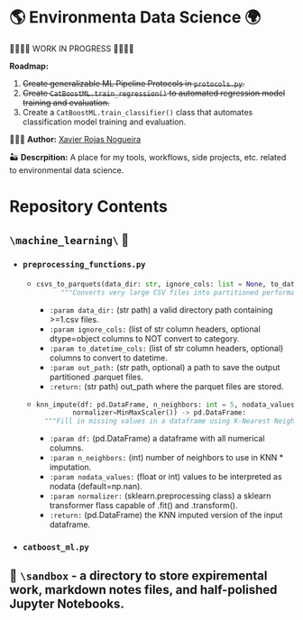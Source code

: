 🌎 Environmenta Data Science 🌍
==============================
🚧🚧🚧🚧 WORK IN PROGRESS 🚧🚧🚧🚧

**Roadmap:**
1. ~~Create generalizable ML Pipeline Protocols in `protocols.py`.~~
2. ~~Create `CatBoostML.train_regression()` to automated regression model training and evaluation.~~
3. Create a `CatBoostML.train_classifier()` class that automates classification model training and evaluation.


👨🏽‍💻 **Author:** [Xavier Rojas Nogueira](https://www.linkedin.com/in/xavier-r-nogueira-286819120/)

🏜 **Descrpition:** A place for my tools, workflows, side projects, etc. related to environmental data science. 

# Repository Contents

## `\machine_learning\` 🤖 
*  ### `preprocessing_functions.py`
    * ```python 
      csvs_to_parquets(data_dir: str, ignore_cols: list = None, to_datetime_cols: dict = None, out_path: str = None) -> str
            """Converts very large CSV files into partitioned performance oriented .parquet files in parallel using dask."""
        ```    
        * `:param data_dir:` (str path) a valid directory path containing >=1.csv files.
        * `:param ignore_cols:` (list of str column headers, optional dtype=object columns to NOT convert to category.
        * `:param to_datetime_cols:` (list of str column headers, optional) columns to convert to datetime.
        * `:param out_path:` (str path, optional) a path to save the output partitioned .parquet files.
        * `:return:` (str path) out_path where the parquet files are stored.
    
    * ```python
      knn_impute(df: pd.DataFrame, n_neighbors: int = 5, nodata_values: Union[float, int] = np.nan,
               normalizer=MinMaxScaler()) -> pd.DataFrame:
        """Fill in missing values in a dataframe using K-Nearest Neighbors (KNN) imputation. Note: Using KNN imputation to fill in missing training set values can increase ML model performance."""
      ```

        * `:param df:` (pd.DataFrame) a dataframe with all numerical columns.
        * `:param n_neighbors:` (int) number of neighbors to use in KNN * imputation.
        * `:param nodata_values:` (float or int) values to be interpreted as nodata (default=np.nan).
        * `:param normalizer:` (sklearn.preprocessing class) a sklearn transformer flass capable of .fit() and .transform().
        * `:return:` (pd.DataFrame) the KNN imputed version of the input dataframe.

* ### `catboost_ml.py`

## 🧙 `\sandbox` - a directory to store expiremental work, markdown notes files, and half-polished Jupyter Notebooks.

